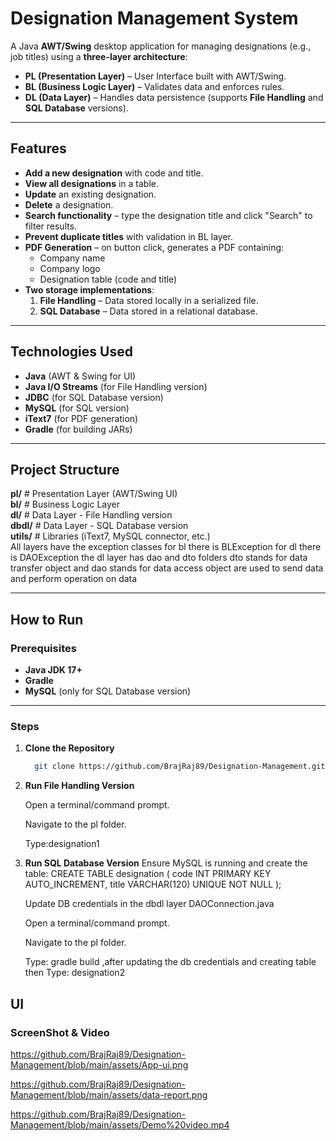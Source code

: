 # Designation Management System

A Java **AWT/Swing** desktop application for managing designations (e.g., job titles) using a **three-layer architecture**:
- **PL (Presentation Layer)** – User Interface built with AWT/Swing.
- **BL (Business Logic Layer)** – Validates data and enforces rules.
- **DL (Data Layer)** – Handles data persistence (supports **File Handling** and **SQL Database** versions).

---

## Features
- **Add a new designation** with code and title.
- **View all designations** in a table.
- **Update** an existing designation.
- **Delete** a designation.
- **Search functionality** – type the designation title and click "Search" to filter results.
- **Prevent duplicate titles** with validation in BL layer.
- **PDF Generation** – on button click, generates a PDF containing:
  - Company name
  - Company logo
  - Designation table (code and title)
- **Two storage implementations**:
  1. **File Handling** – Data stored locally in a serialized file.
  2. **SQL Database** – Data stored in a relational database.

---

## Technologies Used
- **Java** (AWT & Swing for UI)
- **Java I/O Streams** (for File Handling version)
- **JDBC** (for SQL Database version)
- **MySQL** (for SQL version)
- **iText7** (for PDF generation)
- **Gradle** (for building JARs)

---

## Project Structure
   **pl/** # Presentation Layer (AWT/Swing UI) <br>
   **bl/** # Business Logic Layer <br>
   **dl/** # Data Layer - File Handling version <br>
   **dbdl/** # Data Layer - SQL Database version <br>
   **utils/** # Libraries (iText7, MySQL connector, etc.) <br>
   All layers have the exception classes for bl there is BLException for dl there is DAOException 
   the dl layer has dao and dto folders dto stands for data transfer object and dao stands for data access object are used to send data and perform operation on data <br>


---

## How to Run

### Prerequisites
- **Java JDK 17+**
- **Gradle**
- **MySQL** (only for SQL Database version)

---

### Steps

1. **Clone the Repository**
   ```bash
     git clone https://github.com/BrajRaj89/Designation-Management.git


2. **Run File Handling Version**

     Open a terminal/command prompt.

     Navigate to the pl folder.

     Type:designation1

3. **Run SQL Database Version**
     Ensure MySQL is running and create the table:
     CREATE TABLE designation (
     code INT PRIMARY KEY AUTO_INCREMENT,
     title VARCHAR(120) UNIQUE NOT NULL
      );

     Update DB credentials in the dbdl layer DAOConnection.java 

     Open a terminal/command prompt.

     Navigate to the pl folder.

     Type: gradle build ,after updating the db credentials and creating table then
     Type: designation2

## UI
### ScreenShot & Video
 https://github.com/BrajRaj89/Designation-Management/blob/main/assets/App-ui.png  
 
 https://github.com/BrajRaj89/Designation-Management/blob/main/assets/data-report.png  
 
 https://github.com/BrajRaj89/Designation-Management/blob/main/assets/Demo%20video.mp4


